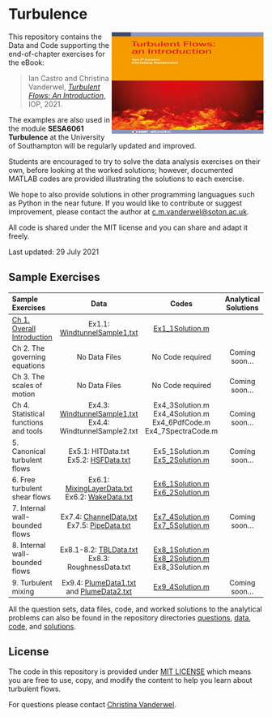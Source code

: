 # Turbulence

<img src="book_cover.jpg" alt="Book cover" width="300" height="200" align="right">

This repository contains the Data and Code supporting the end-of-chapter exercises for the eBook:

> Ian Castro and Christina Vanderwel, 
[_Turbulent Flows: An Introduction,_](https://www.iop.org/) IOP, 2021.


The examples are  also used in the module <b>SESA6061 Turbulence</b> at the University of Southampton will be regularly updated and improved. 

Students are encouraged to try to solve the data analysis exercises on their own, before looking at the worked solutions; however, documented MATLAB codes are provided illustrating the solutions to each exercise. 

We hope to also provide solutions in other programming languagues such as Python in the near future. If you would like to contribute or suggest improvement, please contact the author at c.m.vanderwel@soton.ac.uk. 

All code is shared under the MIT license and you can share and adapt it freely. 

Last updated: 29 July 2021


## Sample Exercises


| Sample Exercises |	Data	| Codes	| Analytical Solutions | 
| :----------------| :---: | :----: | :------------: |
| [Ch 1. Overall Introduction](questions/Ch1Exercises.pdf)	| Ex1.1: [WindtunnelSample1.txt](data/WindtunnelSample1.txt)	| [Ex1_1Solution.m](code/Ex1_1Solution.m)	| | 
| Ch 2. The governing equations	| No Data Files	| No Code required	| Coming soon… | 
| Ch 3. The scales of motion	| No Data Files	| No Code required	| Coming soon… | 
| Ch 4. Statistical functions and tools	| Ex4.3: [WindtunnelSample1.txt](data/WindtunnelSample1.txt) <br> Ex4.4: WindtunnelSample2.txt	| Ex4_3Solution.m <br> Ex4_4Solution.m <br> Ex4_6PdfCode.m <br> Ex4_7SpectraCode.m	| Coming soon… | 
| 5. Canonical turbulent flows	| Ex5.1: HITData.txt <br> Ex5.2: [HSFData.txt](data/HSFData.txt) | 	Ex5_1Solution.m <br> [Ex5_2Solution.m](code/Ex5_2Solution.m)	| Coming soon… | 
| 6. Free turbulent shear flows	| Ex6.1: [MixingLayerData.txt](data/MixingLayerData.txt) <br> Ex6.2: [WakeData.txt](data/WakeData.txt) 	| [Ex6_1Solution.m](code/Ex6_1Solution.m) <br> [Ex6_2Solution.m](code/Ex6_2Solution.m)	|  | 
| 7. Internal wall-bounded flows	| Ex7.4: [ChannelData.txt](data/ChannelData.txt) <br> Ex7.5: [PipeData.txt](data/PipeData.txt) 	| [Ex7_4Solution.m](code/Ex7_4Solution.m) <br> [Ex7_5Solution.m](code/Ex7_5Solution.m)	| Coming soon… | 
| 8. Internal wall-bounded flows	| Ex8.1-8.2: [TBLData.txt](data/TBLData.txt) <br> Ex8.3: RoughnessData.txt | 	[Ex8_1Solution.m](code/Ex8_1Solution.m) <br> [Ex8_2Solution.m](code/Ex8_2Solution.m) <br> Ex8_3Solution.m	|  | 
| 9. Turbulent mixing |	Ex9.4: [PlumeData1.txt](data/PlumeData1.txt) <br> and [PlumeData2.txt](data/PlumeData2.txt)	| [Ex9_4Solution.m](code/Ex9_4Solution.m)	| Coming soon… | 

All the question sets, data files, code, and worked solutions to the analytical problems can also be found in the repository directories [questions](questions), [data](data), [code](code), and [solutions](solutions).

## License
The code in this repository is provided under [MIT LICENSE](LICENSE) which means you are free to use, copy, and modify the content to help you learn about turbulent flows.
 
 For questions please contact
 [Christina Vanderwel](https://www.southampton.ac.uk/engineering/about/staff/cmv1n13.page).
